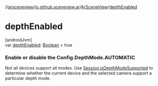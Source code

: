 //[arsceneview](../../../index.md)/[io.github.sceneview.ar](../index.md)/[ArSceneView](index.md)/[depthEnabled](depth-enabled.md)

# depthEnabled

[androidJvm]\
var [depthEnabled](depth-enabled.md): [Boolean](https://kotlinlang.org/api/latest/jvm/stdlib/kotlin/-boolean/index.html) = true

###  Enable or disable the Config.DepthMode.AUTOMATIC

Not all devices support all modes. Use [Session.isDepthModeSupported](../../io.github.sceneview.ar.arcore/-ar-session/index.md#-514553705%2FFunctions%2F-58641720) to determine whether the current device and the selected camera support a particular depth mode.
